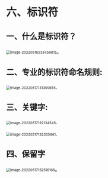 # 六、标识符

## 一、什么是标识符？

<img src="C:\Users\86199\AppData\Roaming\Typora\typora-user-images\image-20220516233459815.png" alt="image-20220516233459815" style="zoom:67%;" />。

## 二、专业的标识符命名规则:

<img src="C:\Users\86199\AppData\Roaming\Typora\typora-user-images\image-20220517131309655.png" alt="image-20220517131309655" style="zoom:67%;" />.

## 三、关键字:

<img src="C:\Users\86199\AppData\Roaming\Typora\typora-user-images\image-20220517132134545.png" alt="image-20220517132134545" style="zoom:67%;" />.

<img src="C:\Users\86199\AppData\Roaming\Typora\typora-user-images\image-20220517132305861.png" alt="image-20220517132305861" style="zoom:67%;" />.

## 四、保留字

<img src="C:\Users\86199\AppData\Roaming\Typora\typora-user-images\image-20220517132516166.png" alt="image-20220517132516166" style="zoom:67%;" />。

# 